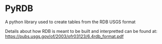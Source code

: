 # PyRDB
A python library used to create tables from the RDB USGS format

Details about how RDB is meant to be built and interpretted can be found at: https://pubs.usgs.gov/of/2003/ofr03123/6.4rdb_format.pdf
